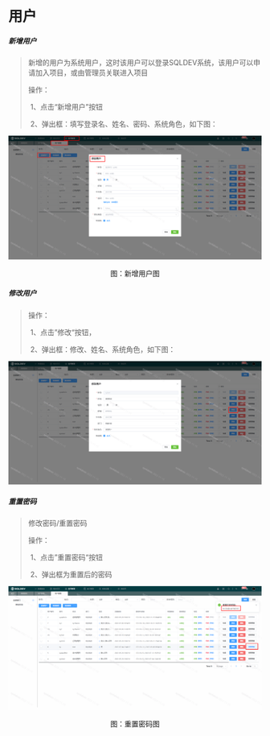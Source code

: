 # 用户




##### 新增用户

> 新增的用户为系统用户，这时该用户可以登录SQLDEV系统，该用户可以申请加入项目，或由管理员关联进入项目
>
> 操作：
>
> ​  1、点击“新增用户”按钮
>
> ​  2、弹出框：填写登录名、姓名、密码、系统角色，如下图：

![image-20201207180123161](./img/user1.png)

<center>图：新增用户图</center>



##### 修改用户

> 操作：
>
> ​  1、点击”修改“按钮，
>
> ​  2、弹出框：修改、姓名、系统角色，如下图：

![image-20201207180916853](./img/user2.png)



##### 重置密码

> 修改密码/重置密码
>
> 操作：
>
> ​  1、点击”重置密码“按钮
>
> ​  2、弹出框为重置后的密码

![image-20201207182129224](./img/user3.png)

<center>图：重置密码图</center>



